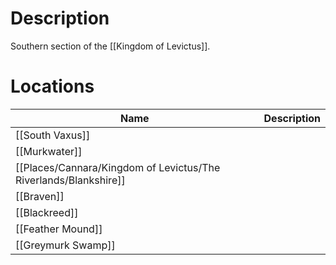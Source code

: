 # Description
Southern section of the [[Kingdom of Levictus]].

# Locations
| Name              | Description |
| ----------------- | ----------- |
| [[South Vaxus]]   |             |
| [[Murkwater]]     |             |
| [[Places/Cannara/Kingdom of Levictus/The Riverlands/Blankshire]]    |             |
| [[Braven]]        |             |
| [[Blackreed]]     |             |
| [[Feather Mound]] |             |
| [[Greymurk Swamp]]                  |             |
